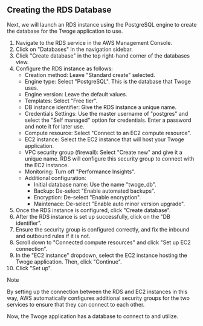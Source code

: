 ## Creating the RDS Database

Next, we will launch an RDS instance using the PostgreSQL engine to create the database for the Twoge application to use.

1. Navigate to the RDS service in the AWS Management Console.
2. Click on "Databases" in the navigation sidebar.
3. Click "Create database" in the top right-hand corner of the databases view.
4. Configure the RDS instance as follows:
   - Creation method: Leave "Standard create" selected.
   - Engine type: Select "PostgreSQL". This is the database that Twoge uses.
   - Engine version: Leave the default values.
   - Templates: Select "Free tier".
   - DB instance identifier: Give the RDS instance a unique name.
   - Credentials Settings: Use the master username of "postgres" and select the "Self managed" option for credentials. Enter a password and note it for later use.
   - Compute resource: Select "Connect to an EC2 compute resource".
   - EC2 instance: Select the EC2 instance that will host your Twoge application.
   - VPC security group (firewall): Select "Create new" and give it a unique name. RDS will configure this security group to connect with the EC2 instance.
   - Monitoring: Turn off "Performance Insights".
   - Additional configuration:
     - Initial database name: Use the name "twoge_db".
     - Backup: De-select "Enable automated backups".
     - Encryption: De-select "Enable encryption".
     - Maintenace: De-select "Enable auto minor version upgrade".
5. Once the RDS instance is configured, click "Create database".
6. After the RDS instance is set up successfully, click on the "DB identifier".
7. Ensure the security group is configured correctly, and fix the inbound and outbound rules if it is not.
8. Scroll down to "Connected compute resources" and click "Set up EC2 connection".
9. In the "EC2 instance" dropdown, select the EC2 instance hosting the Twoge application. Then, click "Continue".
10. Click "Set up".

> [!NOTE]
> By setting up the connection between the RDS and EC2 instances in this way, AWS automatically configures additional security groups for the two services to ensure that they can connect to each other.

Now, the Twoge application has a database to connect to and utilize.
